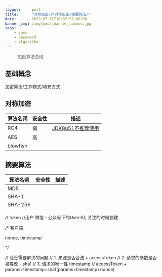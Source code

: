 ```yaml
---
layout:     post
title:      "对称加密/非对称加密/摘要算法/"
date:       2019-07-31T10:37:51+08:00
banner_img: /img/post_banner_common.jpg
tags:
    - java
    - password
    - algorithm
---
```

> 加密算法总结

## 基础概念
加密算法/工作模式/填充方式

## 对称加密
| 算法名词 | 安全性 | 描述 |
| --- | --- | --- |
| RC4 | 弱 | [JDK8u51不推荐使用](https://www.oracle.com/technetwork/java/javase/8u51-relnotes-2587590.html) |
| AES | 高 |  |
| blowfish | | |


## 摘要算法
| 算法名词 | 安全性 | 描述 |
| --- | --- | --- |
| MD5 | | |
| SHA-1 | | |
| SHA-256 | | |




// token
//用户  微信 - 公众号下的User-ID, 关注的时候创建

/*
客户端

nonce,
timestamp

*/

// 验签需要解决的问题
// 1. 来源是否合法 + accessToken
// 2. 请求的参数是否被篡改 - sha1
// 3. 请求的唯一性  timestamp
// accessToken + params+timestamp+sha1(params+timestamp+nonce)